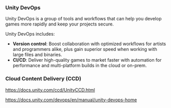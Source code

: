 ### Unity DevOps
Unity DevOps is a group of tools and workflows that can help you develop games more rapidly and keep your projects secure.

Unity DevOps includes:

-   **Version control**: Boost collaboration with optimized workflows for artists and programmers alike, plus gain superior speed when working with large files and binaries.
-   **CI/CD**: Deliver high-quality games to market faster with automation for performance and multi-platform builds in the cloud or on-prem.

###  Cloud Content Delivery (CCD)
https://docs.unity.com/ccd/UnityCCD.html

https://docs.unity.com/devops/en/manual/unity-devops-home
